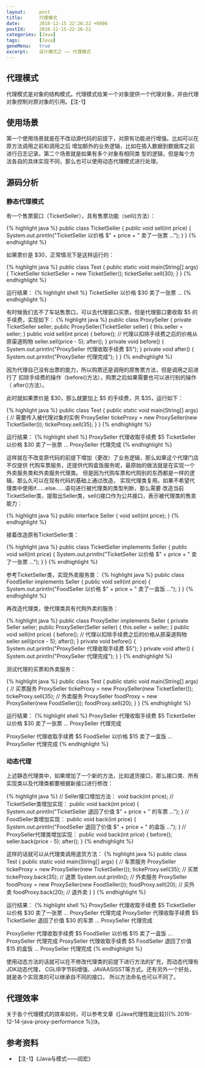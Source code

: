 ```yaml
---
layout:     post
title:      代理模式
date:       2016-12-15 22:26:22 +0800
postId:     2016-12-15-22-26-22
categories: [Java]
tags:       [Java]
geneMenu:   true
excerpt:    设计模式之 —— 代理模式
---
```


## 代理模式
代理模式是对象的结构模式。代理模式给某一个对象提供一个代理对象，并由代理对象控制对原对象的引用。【注-1】

## 使用场景
第一个使用场景就是在不改动源代码的前提下，对原有功能进行增强。比如可以在原方法调用之前和调用之后
增加额外的业务逻辑，比如在插入数据到数据库之前进行日志记录。第二个场景就是如果有多个对象有相同类
型的逻辑，但是每个方法各自的具体实现不同，那么也可以使用动态代理模式进行处理。

## 源码分析

### 静态代理模式

有一个售票窗口（TicketSeller），具有售票功能（sell()方法）：

{% highlight java %}
public class TicketSeller {
  public void sell(int price) {
    System.out.println("TicketSeller 以价格 $" + price + " 卖了一张票 ...");
  }
}
{% endhighlight %}

如果票价是 $30，正常情况下是这样运行的：

{% highlight java %}
public class Test {
  public static void main(String[] args) {
    TicketSeller ticketSeller = new TicketSeller();
    ticketSeller.sell(30);
  }
}
{% endhighlight %}

运行结果：
{% highlight shell %}
TicketSeller 以价格 $30 卖了一张票 ...
{% endhighlight %}

有时候我们去不了车站售票口，可以去代理窗口买票，但是代理窗口要收取 $5 的手续费，实现如下：
{% highlight java %}
public class ProxySeller {
  private TicketSeller seller;
  public ProxySeller(TicketSeller seller) {
    this.seller = seller;
  }
  public void sell(int price) {
    before();
    // 代理以扣除手续费之后的价格从原渠道购物
    seller.sell(price - 5);
    after();
  }
  private void before() {
    System.out.println("ProxySeller 代理收取手续费 $5");
  }
  private void after() {
    System.out.println("ProxySeller 代理完成");
  }
}
{% endhighlight %}

因为代理自己没有出票的能力，所以购票还是调用的原售票方法，但是调用之前进行了
扣除手续费的操作（before()方法），购票之后如果需要也可以进行别的操作（
after()方法）。

此时就如果票价是 $30，那么就要加上 $5 的手续费，共 $35，运行如下：

{% highlight java %}
public class Test {
  public static void main(String[] args) {
    // 需要传入被代理对象的实例
    ProxySeller tickeProxy = new ProxySeller(new TicketSeller());
    tickeProxy.sell(35);
  }
}
{% endhighlight %}

运行结果：
{% highlight shell %}
ProxySeller 代理收取手续费 $5
TicketSeller 以价格 $30 卖了一张票 ...
ProxySeller 代理完成
{% endhighlight %}

这样就在不改变原代码的前提下增加（更改）了业务逻辑，那么如果这个代理门店不仅提供
代购车票服务，还提供代购盒饭服务呢，最原始的做法就是在实现一个外卖服务类和外卖服务代理类。
但是因为代购车票和代购别的东西都是一样的逻辑，那么久可以在现有代码的基础上通过改造，
实现代理类复用。如果不希望代理类中使用if……else……语句进行被代理类的类型判断，那么需要
改造当前TicketSeller类，提取出Seller类，sell()接口作为公共接口，表示被代理类的售卖能力：

{% highlight java %}
public interface Seller {
  void sell(int price);
}
{% endhighlight %}

接着改造原有TicketSeller类：

{% highlight java %}
public class TicketSeller implements Seller {
  public void sell(int price) {
    System.out.println("TicketSeller 以价格 $" + price + " 卖了一张票 ...");
  }
}
{% endhighlight %}

参考TicketSeller类，实现外卖服务类：
{% highlight java %}
public class FoodSeller implements Seller {
  public void sell(int price) {
    System.out.println("FoodSeller 以价格 $" + price + " 卖了一盒饭 ...");
  }
}
{% endhighlight %}

再改造代理类，使代理类具有代购外卖的服务：

{% highlight java %}
public class ProxySeller implements Seller {
  private Seller seller;
  public ProxySeller(Seller seller) {
    this.seller = seller;
  }
  public void sell(int price) {
    before();
    // 代理以扣除手续费之后的价格从原渠道购物
    seller.sell(price - 5);
    after();
  }
  private void before() {
    System.out.println("ProxySeller 代理收取手续费 $5");
  }
  private void after() {
    System.out.println("ProxySeller 代理完成");
  }
}
{% endhighlight %}

测试代理的买票和外卖服务：

{% highlight java %}
public class Test {
  public static void main(String[] args) {
    // 买票服务
    ProxySeller tickeProxy = new ProxySeller(new TicketSeller());
    tickeProxy.sell(35);
    // 外卖服务
    ProxySeller foodProxy = new ProxySeller(new FoodSeller());
    foodProxy.sell(20);
  }
}
{% endhighlight %}

运行结果：
{% highlight shell %}
ProxySeller 代理收取手续费 $5
TicketSeller 以价格 $30 卖了一张票 ...
ProxySeller 代理完成

ProxySeller 代理收取手续费 $5
FoodSeller 以价格 $15 卖了一盒饭 ...
ProxySeller 代理完成
{% endhighlight %}

### 动态代理
上述静态代理类中，如果增加了一个新的方法，比如退货接口，那么接口类、所有实现类以及代理类都要根据新接口进行修改：

{% highlight java %}
// Seller接口增加方法：
void back(int price);
// TicketSeller类增加实现：
public void back(int price) {
  System.out.println("TicketSeller 退回了价值 $" + price + " 的车票 ...");
}
// FoodSeller类增加实现：
public void back(int price) {
  System.out.println("FoodSeller 退回了价值 $" + price + " 的盒饭 ...");
}
// ProxySeller代理类增加实现：
public void back(int price) {
  before();
  seller.back(price - 5);
  after();
}
{% endhighlight %}

这样的话就可以从代理类调用退货方法：
{% highlight java %}
public class Test {
  public static void main(String[] args) {
    // 车票服务
    ProxySeller tickeProxy = new ProxySeller(new TicketSeller());
    tickeProxy.sell(35); // 买票
    tickeProxy.back(35); // 退票
    System.out.println();
    // 外卖服务
    ProxySeller foodProxy = new ProxySeller(new FoodSeller());
    foodProxy.sell(20); // 买外卖
    foodProxy.back(20); // 退外卖
  }
}
{% endhighlight %}

运行结果：
{% highlight shell %}
ProxySeller 代理收取手续费 $5
TicketSeller 以价格 $30 卖了一张票 ...
ProxySeller 代理完成
ProxySeller 代理收取手续费 $5
TicketSeller 退回了价值 $30 的车票 ...
ProxySeller 代理完成

ProxySeller 代理收取手续费 $5
FoodSeller 以价格 $15 卖了一盒饭 ...
ProxySeller 代理完成
ProxySeller 代理收取手续费 $5
FoodSeller 退回了价值 $15 的盒饭 ...
ProxySeller 代理完成
{% endhighlight %}

使用动态方法的话就可以在不修改代理类的前提下进行方法的扩充，而动态代理有JDK动态代理，
CGLIB字节码增强、JAVAASISST等方式。还有另外一个好处，就是各个实现类的可以继承自不同的接口，
所以方法命名也可以不同了。


## 代理效率
关于各个代理模式的效率如何，可以参考文章《[Java代理性能比较]({% 2016-12-14-java-proxy-performance %})》。

## 参考资料

* 【注-1】《Java与模式——阎宏》
